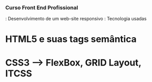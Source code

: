 ### Curso Front End Profissional

: Desenvolvimento de um web-site responsivo
: Tecnologia usadas

# HTML5 e suas tags semântica
# CSS3 --> FlexBox, GRID Layout, ITCSS

